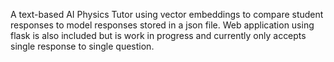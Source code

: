 A text-based AI Physics Tutor using vector embeddings to compare student responses to model responses stored in a json file.
Web application using flask is also included but is work in progress and currently only accepts single response to single question.

